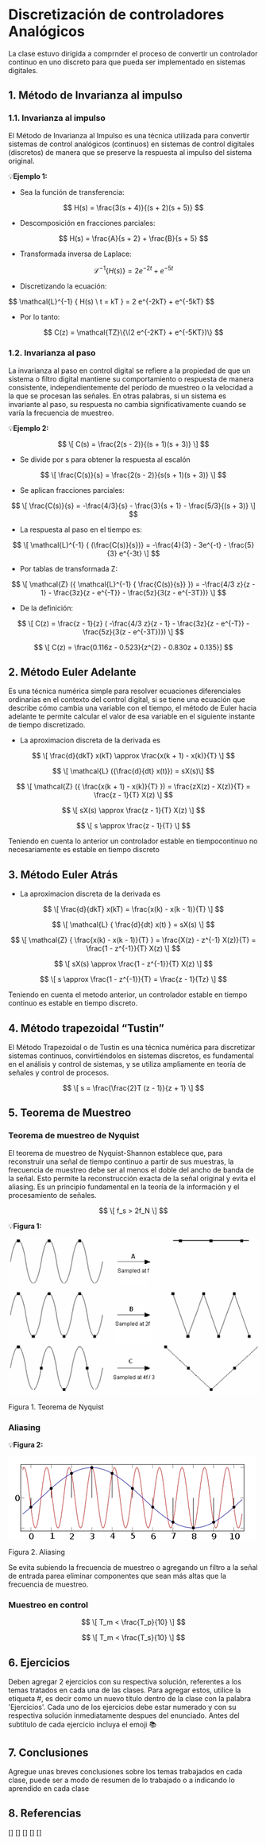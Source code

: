 # Discretización de controladores Analógicos
La clase estuvo dirigida a comprnder el proceso de convertir un controlador continuo en uno discreto para que pueda ser implementado en sistemas digitales.
## 1. Método de Invarianza al impulso
### 1.1. Invarianza al impulso
El Método de Invarianza al Impulso es una técnica utilizada para convertir sistemas de control analógicos (continuos) en sistemas de control digitales (discretos) de manera que se preserve la respuesta al impulso del sistema original.

💡**Ejemplo 1:** <br/>
* Sea la función de transferencia:

$$ H(s) = \frac{3(s + 4)}{(s + 2)(s + 5)} $$

* Descomposición en fracciones parciales:

$$ H(s) = \frac{A}{s + 2} + \frac{B}{s + 5} $$

* Transformada inversa de Laplace:

$$
\mathcal{L}^{-1} \{ H(s) \} = 2 e^{-2t} + e^{-5t}
$$

* Discretizando la ecuación:

$$
\mathcal{L}^{-1} \{ H(s) \ t = kT } = 2 e^{-2kT} + e^{-5kT}
$$

* Por lo tanto:

$$ 
C(z) = \mathcal{TZ}\{\(2 e^{-2KT} + e^{-5KT})\} 
$$


### 1.2. Invarianza al paso
La invarianza al paso en control digital se refiere a la propiedad de que un sistema o filtro digital mantiene su comportamiento o respuesta de manera consistente, independientemente del período de muestreo o la velocidad a la que se procesan las señales. En otras palabras, si un sistema es invariante al paso, su respuesta no cambia significativamente cuando se varía la frecuencia de muestreo. <br/>

💡**Ejemplo 2:** <br/>

$$
\[ C(s) = \frac{2(s - 2)}{(s + 1)(s + 3)} \]
$$

* Se divide por s para obtener la respuesta al escalón

$$
\[ \frac{C(s)}{s} = \frac{2(s - 2)}{s(s + 1)(s + 3)} \]
$$

* Se aplican fracciones parciales: 

$$
\[ \frac{C(s)}{s} = -\frac{4/3}{s} - \frac{3}{s + 1} - \frac{5/3}{(s + 3)} \]
$$

* La respuesta al paso en el tiempo es:

$$
\[ \mathcal{L}^{-1} { (\frac{C(s)}{s})} = -\frac{4}{3} - 3e^{-t} - \frac{5}{3} e^{-3t} \]
$$


* Por tablas de transformada Z:

$$
\[ \mathcal{Z} ({ \mathcal{L}^{-1} { \frac{C(s)}{s}} }) = -\frac{4/3 z}{z - 1} - \frac{3z}{z - e^{-T}} - \frac{5z}{3(z - e^{-3T})} \]
$$

* De la definición:

$$
\[ C(z) = \frac{z - 1}{z} ( -\frac{4/3 z}{z - 1} - \frac{3z}{z - e^{-T}} - \frac{5z}{3(z - e^{-3T})}) \]
$$

$$
\[ C(z) = \frac{0.116z - 0.523}{z^{2} - 0.830z + 0.135}]
$$

## 2. Método Euler Adelante
Es una técnica numérica simple para resolver ecuaciones diferenciales ordinarias en el contexto del control digital, si se tiene una ecuación que describe cómo cambia una variable con el tiempo, el método de Euler hacia adelante te permite calcular el valor de esa variable en el siguiente instante de tiempo discretizado. 

* La aproximacion discreta de la derivada es
  
$$
\[ \frac{d}{dkT} x(kT) \approx \frac{x(k + 1) - x(k)}{T} \]
$$

$$
\[ \mathcal{L} ({\frac{d}{dt} x(t)}) = sX(s)\]
$$

$$
\[ \mathcal{Z} ({ \frac{x(k + 1) - x(k)}{T} }) = \frac{zX(z) - X(z)}{T} = \frac{z - 1}{T} X(z) \]
$$

$$
\[ sX(s) \approx \frac{z - 1}{T} X(z) \]
$$

$$
\[ s \approx \frac{z - 1}{T} \]
$$

Teniendo en cuenta lo anterior un controlador estable en tiempocontinuo no necesariamente es estable en tiempo discreto

## 3. Método Euler Atrás
* La aproximacion discreta de la derivada es

$$
\[ \frac{d}{dkT} x(kT) = \frac{x(k) - x(k - 1)}{T} \]
$$

$$
\[ \mathcal{L} { \frac{d}{dt} x(t) } = sX(s) \]
$$

$$
\[ \mathcal{Z} { \frac{x(k) - x(k - 1)}{T} } = \frac{X(z) - z^{-1} X(z)}{T} = \frac{1 - z^{-1}}{T} X(z) \]
$$

$$
\[ sX(s) \approx \frac{1 - z^{-1}}{T} X(z) \]
$$

$$
\[ s \approx \frac{1 - z^{-1}}{T} = \frac{z - 1}{Tz} \]
$$

Teniendo en cuenta el metodo anterior, un controlador estable en tiempo continuo es estable en tiempo discreto.

## 4. Método trapezoidal “Tustin”
El Método Trapezoidal o de Tustin es una técnica numérica para discretizar sistemas continuos, convirtiéndolos en sistemas discretos, es fundamental en el análisis y control de sistemas, y se utiliza ampliamente en teoría de señales y control de procesos.

$$
\[ s = \frac{\frac{2}T (z - 1)}{z + 1} \]
$$

## 5. Teorema de Muestreo
### Teorema de muestreo de Nyquist
El teorema de muestreo de Nyquist-Shannon establece que, para reconstruir una señal de tiempo continuo a partir de sus muestras, la frecuencia de muestreo debe ser al menos el doble del ancho de banda de la señal. Esto permite la reconstrucción exacta de la señal original y evita el aliasing. Es un principio fundamental en la teoría de la información y el procesamiento de señales.

$$
\[ f_s > 2f_N \]
$$

💡**Figura 1:** <br/>

![Figura de prueba](images/nyquist.jpg)

Figura 1. Teorema de Nyquist 


### Aliasing


💡**Figura 2:** <br/>

![Figura de prueba](images/Aliasing.jpg)

Figura 2. Aliasing 

Se evita subiendo la frecuencia de muestreo o agregando un filtro a la señal de entrada parea eliminar componentes que sean más altas que la frecuencia de muestreo.

### Muestreo en control

$$
\[ T_m < \frac{T_p}{10} \]
$$

$$
\[ T_m < \frac{T_s}{10} \]
$$


## 6. Ejercicios
Deben agregar 2 ejercicios con su respectiva solución, referentes a los temas tratados en cada una de las clases. Para agregar estos, utilice la etiqueta #, es decir como un nuevo título dentro de la clase con la palabra 'Ejercicios'. Cada uno de los ejercicios debe estar numerado y con su respectiva solución inmediatamente despues del enunciado. Antes del subtitulo de cada ejercicio incluya el emoji 📚

## 7. Conclusiones
Agregue unas breves conclusiones sobre los temas trabajados en cada clase, puede ser a modo de resumen de lo trabajado o a indicando lo aprendido en cada clase

## 8. Referencias
[]
[]
[]
[]
[]
